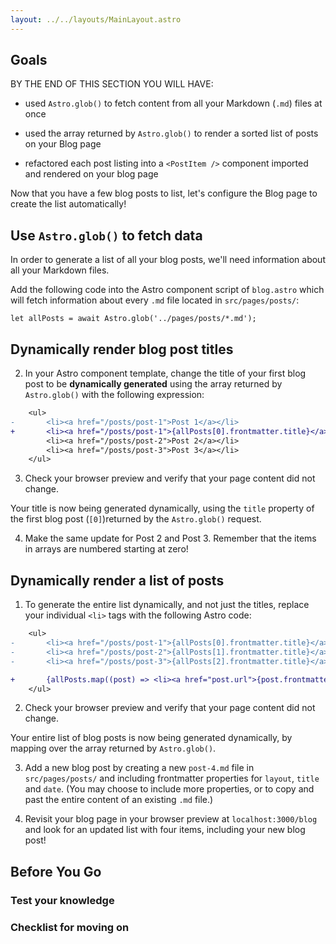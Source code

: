 ```yaml
---
layout: ../../layouts/MainLayout.astro
---
```


## Goals

BY THE END OF THIS SECTION YOU WILL HAVE:

- used `Astro.glob()` to fetch content from all your Markdown (`.md`) files at once

- used the array returned by `Astro.glob()` to render a sorted list of posts on your Blog page

- refactored each post listing into a `<PostItem />` component imported and rendered on your blog page

Now that you have a few blog posts to list, let's configure the Blog page to create the list automatically!

## Use `Astro.glob()` to fetch data

In order to generate a list of all your blog posts, we'll need information about all your Markdown files.

Add the following code into the Astro component script of `blog.astro` which will fetch information about every `.md` file located in `src/pages/posts/`:

```astro
let allPosts = await Astro.glob('../pages/posts/*.md');
```

## Dynamically render blog post titles

2. In your Astro component template, change the title of your first blog post to be **dynamically generated** using the array returned by `Astro.glob()` with the following expression:

```diff
    <ul>
-       <li><a href="/posts/post-1">Post 1</a></li>    
+       <li><a href="/posts/post-1">{allPosts[0].frontmatter.title}</a></li>
        <li><a href="/posts/post-2">Post 2</a></li>
        <li><a href="/posts/post-3">Post 3</a></li>
    </ul>
```

3. Check your browser preview and verify that your page content did not change. 

Your title is now being generated dynamically, using the `title` property of the first blog post (`[0]`)returned by the `Astro.glob()` request.

4. Make the same update for Post 2 and Post 3. Remember that the items in arrays are numbered starting at zero!

## Dynamically render a list of posts

1. To generate the entire list dynamically, and not just the titles, replace your individual `<li>` tags with the following Astro code:
```diff
    <ul>  
-       <li><a href="/posts/post-1">{allPosts[0].frontmatter.title}</a></li>
-       <li><a href="/posts/post-2">{allPosts[1].frontmatter.title}</a></li>
-       <li><a href="/posts/post-3">{allPosts[2].frontmatter.title}</a></li>

+       {allPosts.map((post) => <li><a href="post.url">{post.frontmatter.title}</a></li>)}
    </ul>
```
2. Check your browser preview and verify that your page content did not change.

Your entire list of blog posts is now being generated dynamically, by mapping over the array returned by `Astro.glob()`.

3. Add a new blog post by creating a new `post-4.md` file in `src/pages/posts/` and including frontmatter properties for `layout`, `title` and `date`. (You may choose to include more properties, or to copy and past the entire content of an existing `.md` file.)

4. Revisit your blog page in your browser preview at `localhost:3000/blog` and look for an updated list with four items, including your new blog post!

## Before You Go

### Test your knowledge

### Checklist for moving on